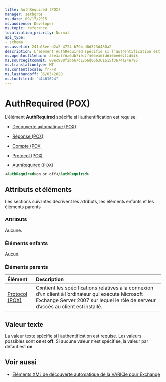 ```yaml
---
title: AuthRequired (POX)
manager: sethgros
ms.date: 09/17/2015
ms.audience: Developer
ms.topic: reference
localization_priority: Normal
api_type:
- schema
ms.assetid: 241a23ee-d2a2-4724-b794-d0d523d480a2
description: L’élément AuthRequired spécifie si l’authentification est requise.
ms.openlocfilehash: 25e3aff6a6db719c7f466e30fd6166e602f2d418
ms.sourcegitcommit: 88ec988f2bb67c1866d06b361615f3674a24e795
ms.translationtype: MT
ms.contentlocale: fr-FR
ms.lasthandoff: 06/03/2020
ms.locfileid: "44461624"
---
```

# <a name="authrequired-pox"></a>AuthRequired (POX)

L’élément **AuthRequired** spécifie si l’authentification est requise. 
  
- [Découverte automatique (POX)](autodiscover-pox.md)
  
- [Réponse (POX)](response-pox.md)
  
- [Compte (POX)](account-pox.md)
  
- [Protocol (POX)](protocol-pox.md)
  
- [AuthRequired (POX)](authrequired-pox.md)
  
```xml
<AuthRequired>on or off</AuthRequired>
```

## <a name="attributes-and-elements"></a>Attributs et éléments

Les sections suivantes décrivent les attributs, les éléments enfants et les éléments parents.
  
### <a name="attributes"></a>Attributs

Aucune.
  
### <a name="child-elements"></a>Éléments enfants

Aucun.
  
### <a name="parent-elements"></a>Éléments parents

|**Élément**|**Description**|
|:-----|:-----|
|[Protocol (POX)](protocol-pox.md) <br/> |Contient les spécifications relatives à la connexion d’un client à l’ordinateur qui exécute Microsoft Exchange Server 2007 sur lequel le rôle de serveur d’accès au client est installé.  <br/> |
   
## <a name="text-value"></a>Valeur texte

La valeur texte spécifie si l’authentification est requise. Les valeurs possibles sont **on** et **off**. Si aucune valeur n’est spécifiée, la valeur par défaut est **on**. 
  
## <a name="see-also"></a>Voir aussi

- [Éléments XML de découverte automatique de la VARIOle pour Exchange](pox-autodiscover-xml-elements-for-exchange.md)

